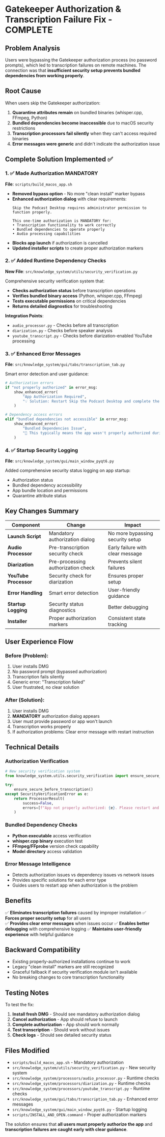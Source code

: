 # Gatekeeper Authorization & Transcription Failure Fix - COMPLETE

## Problem Analysis

Users were bypassing the Gatekeeper authorization process (no password prompts), which led to transcription failures on remote machines. The connection was that **insufficient security setup prevents bundled dependencies from working properly**.

## Root Cause

When users skip the Gatekeeper authorization:

1. **Quarantine attributes remain** on bundled binaries (whisper.cpp, FFmpeg, Python)
2. **Bundled dependencies become inaccessible** due to macOS security restrictions
3. **Transcription processors fail silently** when they can't access required binaries
4. **Error messages were generic** and didn't indicate the authorization issue

## Complete Solution Implemented ✅

### 1. ✅ **Made Authorization MANDATORY**

**File**: `scripts/build_macos_app.sh`

- **Removed bypass option** - No more "clean install" marker bypass
- **Enhanced authorization dialog** with clear requirements:
  ```
  Skip the Podcast Desktop requires administrator permission to function properly.
  
  This one-time authorization is MANDATORY for:
  • Transcription functionality to work correctly
  • Bundled dependencies to operate properly  
  • Audio processing capabilities
  ```
- **Blocks app launch** if authorization is cancelled
- **Updated installer scripts** to create proper authorization markers

### 2. ✅ **Added Runtime Dependency Checks**

**New File**: `src/knowledge_system/utils/security_verification.py`

Comprehensive security verification system that:

- **Checks authorization status** before transcription operations
- **Verifies bundled binary access** (Python, whisper.cpp, FFmpeg)
- **Tests executable permissions** on critical dependencies
- **Returns detailed diagnostics** for troubleshooting

**Integration Points**:
- `audio_processor.py` - Checks before all transcription
- `diarization.py` - Checks before speaker analysis  
- `youtube_transcript.py` - Checks before diarization-enabled YouTube processing

### 3. ✅ **Enhanced Error Messages**

**File**: `src/knowledge_system/gui/tabs/transcription_tab.py`

Smart error detection and user guidance:

```python
# Authorization errors
if "not properly authorized" in error_msg:
    show_enhanced_error(
        "App Authorization Required",
        "💡 Solution: Restart Skip the Podcast Desktop and complete the authorization process"
    )

# Dependency access errors  
elif "bundled dependencies not accessible" in error_msg:
    show_enhanced_error(
        "Bundled Dependencies Issue", 
        "🔧 This typically means the app wasn't properly authorized during installation"
    )
```

### 4. ✅ **Startup Security Logging**

**File**: `src/knowledge_system/gui/main_window_pyqt6.py`

Added comprehensive security status logging on app startup:
- Authorization status
- Bundled dependency accessibility
- App bundle location and permissions
- Quarantine attribute status

## Key Changes Summary

| Component | Change | Impact |
|-----------|--------|--------|
| **Launch Script** | Mandatory authorization dialog | No more bypassing security setup |
| **Audio Processor** | Pre-transcription security check | Early failure with clear message |
| **Diarization** | Pre-processing authorization check | Prevents silent failures |
| **YouTube Processor** | Security check for diarization | Ensures proper setup |
| **Error Handling** | Smart error detection | User-friendly guidance |
| **Startup Logging** | Security status diagnostics | Better debugging |
| **Installer** | Proper authorization markers | Consistent state tracking |

## User Experience Flow

### Before (Problem):
1. User installs DMG
2. No password prompt (bypassed authorization)
3. Transcription fails silently 
4. Generic error: "Transcription failed"
5. User frustrated, no clear solution

### After (Solution):
1. User installs DMG
2. **MANDATORY** authorization dialog appears
3. User must provide password or app won't launch
4. Transcription works properly
5. If authorization problems: Clear error message with restart instruction

## Technical Details

### Authorization Verification
```python
# New security verification system
from knowledge_system.utils.security_verification import ensure_secure_before_transcription

try:
    ensure_secure_before_transcription()
except SecurityVerificationError as e:
    return ProcessorResult(
        success=False,
        errors=[f"App not properly authorized: {e}. Please restart and complete authorization."]
    )
```

### Bundled Dependency Checks
- **Python executable** access verification
- **whisper.cpp binary** execution test
- **FFmpeg/FFprobe** version check capability  
- **Model directory** access validation

### Error Message Intelligence
- Detects authorization issues vs dependency issues vs network issues
- Provides specific solutions for each error type
- Guides users to restart app when authorization is the problem

## Benefits

✅ **Eliminates transcription failures** caused by improper installation
✅ **Forces proper security setup** for all users  
✅ **Provides clear error messages** when issues occur
✅ **Enables better debugging** with comprehensive logging
✅ **Maintains user-friendly experience** with helpful guidance

## Backward Compatibility

- Existing properly-authorized installations continue to work
- Legacy "clean install" markers are still recognized  
- Graceful fallback if security verification module isn't available
- No breaking changes to core transcription functionality

## Testing Notes

To test the fix:

1. **Install fresh DMG** - Should see mandatory authorization dialog
2. **Cancel authorization** - App should refuse to launch
3. **Complete authorization** - App should work normally
4. **Test transcription** - Should work without issues
5. **Check logs** - Should see detailed security status

## Files Modified

- `scripts/build_macos_app.sh` - Mandatory authorization 
- `src/knowledge_system/utils/security_verification.py` - New security system
- `src/knowledge_system/processors/audio_processor.py` - Runtime checks
- `src/knowledge_system/processors/diarization.py` - Runtime checks
- `src/knowledge_system/processors/youtube_transcript.py` - Runtime checks
- `src/knowledge_system/gui/tabs/transcription_tab.py` - Enhanced error messages
- `src/knowledge_system/gui/main_window_pyqt6.py` - Startup logging
- `scripts/INSTALL_AND_OPEN.command` - Proper authorization markers

The solution ensures that **all users must properly authorize the app** and **transcription failures are caught early with clear guidance**.
